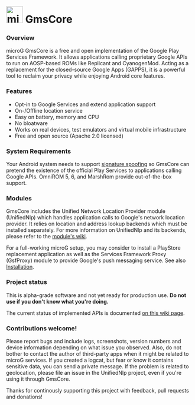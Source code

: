 <img src="http://i.imgur.com/hXY4lcC.png" height="45px" alt="microg logo"/> GmsCore
===

### Overview
microG GmsCore is a free and open implementation of the Google Play Services Framework. It allows applications calling proprietary Google APIs to run on AOSP-based ROMs like Replicant and CyanogenMod. Acting as a replacement for the closed-source Google Apps (GAPPS), it is a powerful tool to reclaim your privacy while enjoying Android core features.

### Features
- Opt-in to Google Services and extend application support
- On-/Offline location service
- Easy on battery, memory and CPU
- No bloatware
- Works on real devices, test emulators and virtual mobile infrastructure
- Free and open source (Apache 2.0 licensed)

### System Requirements
Your Android system needs to support [signature spoofing](https://github.com/microg/android_packages_apps_GmsCore/wiki/Signature-Spoofing) so GmsCore can pretend the existence of the official Play Services to applications calling Google APIs. OmniROM 5, 6, and MarshRom provide out-of-the-box support.

### Modules
GmsCore includes the Unified Network Location Provider module (UnifiedNlp) which handles application calls to Google's network location provider. It relies on location and address lookup backends which must be installed separately. For more information on UnifiedNlp and its backends, please refer to the [module's wiki](https://github.com/microg/android_packages_apps_UnifiedNlp/wiki).

For a full-working microG setup, you may consider to install a PlayStore replacement application as well as the Services Framework Proxy (GsfProxy) module to provide Google's push messaging service. See also [Installation](https://github.com/microg/android_packages_apps_GmsCore/wiki/Installation).

### Project status
This is alpha-grade software and not yet ready for production use. __Do not use if you don't know what you're doing.__

The current status of implemented APIs is documented [on this wiki page](https://github.com/microg/android_packages_apps_GmsCore/wiki/Implementation-Status).

### Contributions welcome!
Please report bugs and include logs, screenshots, version numbers and device information depending on what issue you observed. Also, do not bother to contact the author of third-party apps when it might be related to microG services. If you created a logcat, but fear or know it contains sensitive data, you can send a private message. If the problem is related to geolocation, please file an issue in the UnifiedNlp project, even if you're using it through GmsCore.

Thanks for continously supporting this project with feedback, pull requests and donations!
